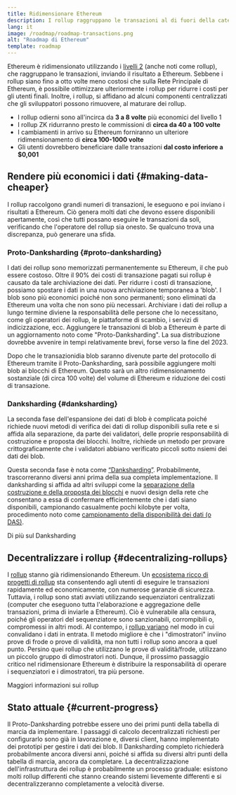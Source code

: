 ```yaml
---
title: Ridimensionare Ethereum
description: I rollup raggruppano le transazioni al di fuori della catena, riducendo i costi per l'utente. Tuttavia, il metodo con cui i rollup utilizzano i dati al momento è troppo costoso e questo limita l'economicità delle transazioni. Il Proto-Danksharding lo corregge.
lang: it
image: /roadmap/roadmap-transactions.png
alt: "Roadmap di Ethereum"
template: roadmap
---
```


Ethereum è ridimensionato utilizzando i [livelli 2](/layer-2/#rollups) (anche noti come rollup), che raggruppano le transazioni, inviando il risultato a Ethereum. Sebbene i rollup siano fino a otto volte meno costosi che sulla Rete Principale di Ethereum, è possibile ottimizzare ulteriormente i rollup per ridurre i costi per gli utenti finali. Inoltre, i rollup, si affidano ad alcuni componenti centralizzati che gli sviluppatori possono rimuovere, al maturare dei rollup.

<InfoBanner mb={8} title="Costi di transazione">
  <ul style={{ marginBottom: 0 }}>
    <li>I rollup odierni sono all'incirca da <strong>3 a 8 volte</strong> più economici del livello 1</li>
    <li>I rollup ZK ridurranno presto le commissioni di <strong>circa da 40 a 100 volte</strong></li>
    <li>I cambiamenti in arrivo su Ethereum forniranno un ulteriore ridimensionamento di <strong>circa 100-1000 volte</strong></li>
    <li style={{ marginBottom: 0 }}>Gli utenti dovrebbero beneficiare dalle transazioni <strong>dal costo inferiore a $0,001</strong></li>
  </ul>
</InfoBanner>

## Rendere più economici i dati {#making-data-cheaper}

I rollup raccolgono grandi numeri di transazioni, le eseguono e poi inviano i risultati a Ethereum. Ciò genera molti dati che devono essere disponibili apertamente, così che tutti possano eseguire le transazioni da soli, verificando che l'operatore del rollup sia onesto. Se qualcuno trova una discrepanza, può generare una sfida.

### Proto-Danksharding {#proto-danksharding}

I dati dei rollup sono memorizzati permanentemente su Ethereum, il che può essere costoso. Oltre il 90% dei costi di transazione pagati sui rollup è causato da tale archiviazione dei dati. Per ridurre i costi di transazione, possiamo spostare i dati in una nuova archiviazione temporanea a 'blob'. I blob sono più economici poiché non sono permanenti; sono eliminati da Ethereum una volta che non sono più necessari. Archiviare i dati dei rollup a lungo termine diviene la responsabilità delle persone che lo necessitano, come gli operatori dei rollup, le piattaforme di scambio, i servizi di indicizzazione, ecc. Aggiungere le transazioni di blob a Ethereum è parte di un aggiornamento noto come "Proto-Danksharding". La sua distribuzione dovrebbe avvenire in tempi relativamente brevi, forse verso la fine del 2023.

Dopo che le transazionidia blob saranno divenute parte del protocollo di Ethereum tramite il Proto-Danksharding, sarà possibile aggiungere molti blob ai blocchi di Ethereum. Questo sarà un altro ridimensionamento sostanziale (di circa 100 volte) del volume di Ethereum e riduzione dei costi di transazione.

### Danksharding {#danksharding}

La seconda fase dell'espansione dei dati di blob è complicata poiché richiede nuovi metodi di verifica dei dati di rollup disponibili sulla rete e si affida alla separazione, da parte dei validatori, delle proprie responsabilità di costruzione e proposta dei blocchi. Inoltre, richiede un metodo per provare crittograficamente che i validatori abbiano verificato piccoli sotto nsiemi dei dati dei blob.

Questa seconda fase è nota come [“Danksharding”](/roadmap/danksharding/). Probabilmente, trascorreranno diversi anni prima della sua completa implementazione. Il danksharding si affida ad altri sviluppi come la [separazione della costruzione e della proposta dei blocchi](/roadmap/pbs) e nuovi design della rete che consentano a essa di confermare efficientemente che i dati siano disponibili, campionando casualmente pochi kilobyte per volta, procedimento noto come [campionamento della disponibilità dei dati (o DAS)](/developers/docs/data-availability).

<ButtonLink variant="outline-color" to="/roadmap/danksharding/">Di più sul Danksharding</ButtonLink>

## Decentralizzare i rollup {#decentralizing-rollups}

I [rollup](/layer-2) stanno già ridimensionando Ethereum. Un [ecosistema ricco di progetti di rollup](https://l2beat.com/scaling/tvl) sta consentendo agli utenti di eseguire le transazioni rapidamente ed economicamente, con numerose garanzie di sicurezza. Tuttavia, i rollup sono stati avviati utilizzando sequenziatori centralizzati (computer che eseguono tutta l'elaborazione e aggregazione delle transazioni, prima di inviarle a Ethereum). Ciò è vulnerabile alla censura, poiché gli operatori del sequenziatore sono sanzionabili, corrompibili o, compromessi in altri modi. Al contempo, i [rollup variano](https://l2beat.com) nel modo in cui convalidano i dati in entrata. Il metodo migliore è che i "dimostratori" inviino prove di frode o prove di validità, ma non tutti i rollup sono ancora a quel punto. Persino quei rollup che utilizzano le prove di validità/frode, utilizzano un piccolo gruppo di dimostratori noti. Dunque, il prossimo passaggio critico nel ridimensionare Ethereum è distribuire la responsabilità di operare i sequenziatori e i dimostratori, tra più persone.

<ButtonLink variant="outline-color" to="/developers/docs/scaling/">Maggiori informazioni sui rollup</ButtonLink>

## Stato attuale {#current-progress}

Il Proto-Danksharding potrebbe essere uno dei primi punti della tabella di marcia da implementare. I passaggi di calcolo decentralizzati richiesti per configurarlo sono già in lavorazione e, diversi client, hanno implementato dei prototipi per gestire i dati dei blob. Il Danksharding completo richiederà probabilmente ancora diversi anni, poiché si affida su diversi altri punti della tabella di marcia, ancora da completare. La decentralizzazione dell'infrastruttura dei rollup è probabilmente un processo graduale: esistono molti rollup differenti che stanno creando sistemi lievemente differenti e si decentralizzeranno completamente a velocità diverse.

